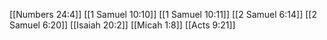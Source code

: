 [[Numbers 24:4]]
[[1 Samuel 10:10]]
[[1 Samuel 10:11]]
[[2 Samuel 6:14]]
[[2 Samuel 6:20]]
[[Isaiah 20:2]]
[[Micah 1:8]]
[[Acts 9:21]]
